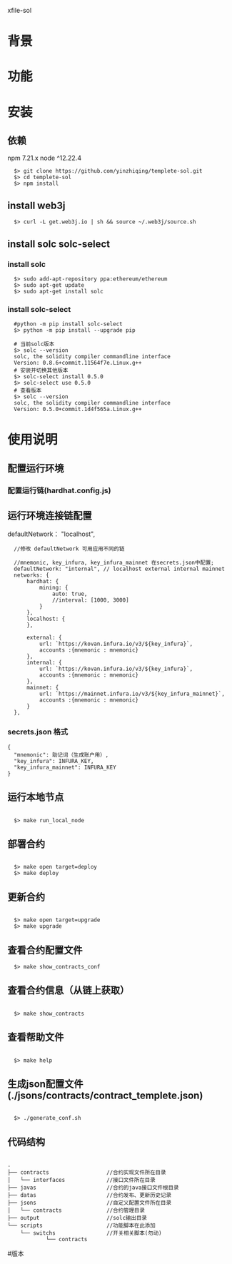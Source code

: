 xfile-sol

# 背景


# 功能



# 安装

## 依赖
  npm 7.21.x
  node ^12.22.4

```
  $> git clone https://github.com/yinzhiqing/templete-sol.git
  $> cd templete-sol
  $> npm install
```

## install web3j

```
  $> curl -L get.web3j.io | sh && source ~/.web3j/source.sh
```


## install solc solc-select 

### install solc
```
  $> sudo add-apt-repository ppa:ethereum/ethereum
  $> sudo apt-get update
  $> sudo apt-get install solc
```

### install solc-select
```
  #python -m pip install solc-select
  $> python -m pip install --upgrade pip

  # 当前solc版本
  $> solc --version
  solc, the solidity compiler commandline interface
  Version: 0.8.6+commit.11564f7e.Linux.g++
  # 安装并切换其他版本
  $> solc-select install 0.5.0
  $> solc-select use 0.5.0
  # 查看版本
  $> solc --version
  solc, the solidity compiler commandline interface
  Version: 0.5.0+commit.1d4f565a.Linux.g++
```

# 使用说明

## 配置运行环境

### 配置运行链(hardhat.config.js)

## 运行环境连接链配置
  defaultNetwork： "localhost",
   
```
  //修改 defaultNetwork 可用应用不同的链 

  //mnemonic, key_infura, key_infura_mainnet 在secrets.json中配置;
  defaultNetwork: "internal", // localhost external internal mainnet
  networks: {
      hardhat: {
          mining: {
              auto: true,
              //interval: [1000, 3000]
          }
      },
      localhost: {
      },

      external: {
          url: `https://kovan.infura.io/v3/${key_infura}`,
          accounts :{mnemonic : mnemonic}
      },
      internal: {
          url: `https://kovan.infura.io/v3/${key_infura}`,
          accounts :{mnemonic : mnemonic}
      },
      mainnet: {
          url: `https://mainnet.infura.io/v3/${key_infura_mainnet}`,
          accounts :{mnemonic : mnemonic}
      }
  },

```   

### secrets.json 格式

```
{
  "mnemonic": 助记词（生成账户用）,
  "key_infura": INFURA_KEY,
  "key_infura_mainnet": INFURA_KEY
}
```

## 运行本地节点

```

  $> make run_local_node

```

## 部署合约

```

  $> make open target=deploy
  $> make deploy

```
  
## 更新合约

```

  $> make open target=upgrade
  $> make upgrade

```

## 查看合约配置文件

```
  $> make show_contracts_conf

```

## 查看合约信息（从链上获取）

```

  $> make show_contracts

```

## 查看帮助文件

```

  $> make help

```

## 生成json配置文件(./jsons/contracts/contract_templete.json)

```

  $> ./generate_conf.sh

```

##

## 代码结构

```

.
├── contracts                  //合约实现文件所在目录
│   └── interfaces             //接口文件所在目录
├── javas                      //合约的java接口文件根目录
├── datas                      //合约发布、更新历史记录
├── jsons                      //自定义配置文件所在目录
│   └── contracts              //合约管理目录
├── output                     //solc输出目录
└── scripts                    //功能脚本在此添加
    └── switchs                //开关相关脚本(勿动)
            └── contracts

```

#版本
